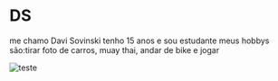 # DS

me chamo Davi Sovinski tenho 15 anos e sou estudante
meus hobbys são:tirar foto de carros, muay thai, andar de bike e jogar




![teste](https://thumbs.dreamstime.com/b/um-indiv%C3%ADduo-amarelo-do-sorriso-com-cara-e-as-botas-85536608.jpg)
